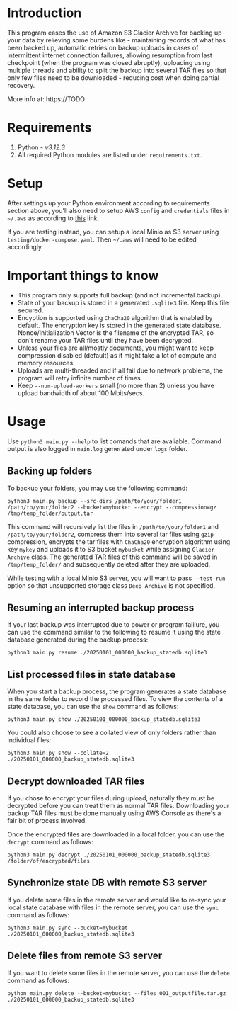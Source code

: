 # Introduction
This program eases the use of Amazon S3 Glacier Archive for backing up your data by relieving some burdens like - maintaining records of what has been backed up, automatic retries on backup uploads in cases of intermittent internet connection failures, allowing resumption from last checkpoint (when the program was closed abruptly), uploading using multiple threads and ability to split the backup into several TAR files so that only few files need to be downloaded - reducing cost when doing partial recovery.

More info at: https://TODO


# Requirements
1. Python - *v3.12.3*
2. All required Python modules are listed under `requirements.txt`.

# Setup
After settings up your Python environment according to requirements section above, you'll also need to setup AWS `config` and `credentials` files in `~/.aws` as according to [this](https://docs.aws.amazon.com/cli/v1/userguide/cli-configure-files.html) link.

If you are testing instead, you can setup a local Minio as S3 server using `testing/docker-compose.yaml`. Then `~/.aws` will need to be edited accordingly.

# Important things to know
* This program only supports full backup (and not incremental backup).
* State of your backup is stored in a generated `.sqlite3` file. Keep this file secured.
* Encyption is supported using `ChaCha20` algorithm that is enabled by default. The encryption key is stored in the generated state database. Nonce/Initialization Vector is the filename of the encrypted TAR, so don't rename your TAR files until they have been decrypted.
* Unless your files are all/mostly documents, you might want to keep compression disabled (default) as it might take a lot of compute and memory resources.
* Uploads are multi-threaded and if all fail due to network problems, the program will retry infinite number of times.
* Keep `--num-upload-workers` small (no more than 2) unless you have upload bandwidth of about 100 Mbits/secs.

# Usage
Use `python3 main.py --help` to list comands that are avaliable. Command output is also logged in `main.log` generated under `logs` folder.

## Backing up folders
To backup your folders, you may use the following command:

`python3 main.py backup --src-dirs /path/to/your/folder1 /path/to/your/folder2 --bucket=mybucket --encrypt --compression=gz /tmp/temp_folder/output.tar`

This command will recursively list the files in `/path/to/your/folder1` and `/path/to/your/folder2`, compress them into several tar files using `gzip` compression, encrypts the tar files with `ChaCha20` encryption algorithm using key `mykey` and uploads it to S3 bucket `mybucket` while assigning `Glacier Archive` class. The generated TAR files of this command will be saved in `/tmp/temp_folder/` and subsequently deleted after they are uploaded.

While testing with a local Minio S3 server, you will want to pass `--test-run` option so that unsupported storage class `Deep Archive` is not specified.

## Resuming an interrupted backup process
If your last backup was interrupted due to power or program faiilure, you can use the command similar to the following to resume it using the state database generated during the backup process:

`python3 main.py resume ./20250101_000000_backup_statedb.sqlite3`


## List processed files in state database
When you start a backup process, the program generates a state database in the same folder to record the processed files. To view the contents of a state database, you can use the `show` command as follows:

`python3 main.py show ./20250101_000000_backup_statedb.sqlite3`

You could also choose to see a collated view of only folders rather than individual files:

`python3 main.py show --collate=2 ./20250101_000000_backup_statedb.sqlite3`


## Decrypt downloaded TAR files
If you chose to encrypt your files during upload, naturally they must be decrypted before you can treat them as normal TAR files. Downloading your backup TAR files must be done manually using AWS Console as there's a fair bit of process involved.

Once the encrypted files are downloaded in a local folder, you can use the `decrypt` command as follows:

`python3 main.py decrypt ./20250101_000000_backup_statedb.sqlite3 /folder/of/encrypted/files`


## Synchronize state DB with remote S3 server
If you delete some files in the remote server and would like to re-sync your local state database with files in the remote server, you can use the `sync` command as follows:

`python3 main.py sync --bucket=mybucket ./20250101_000000_backup_statedb.sqlite3`


## Delete files from remote S3 server
If you want to delete some files in the remote server, you can use the `delete` command as follows:

`python main.py delete --bucket=mybucket --files 001_outputfile.tar.gz ./20250101_000000_backup_statedb.sqlite3`
